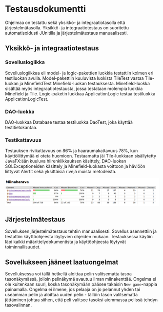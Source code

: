 # Testausdokumentti

Ohjelmaa on testattu sekä yksikkö- ja integraatiotasolla että järjestelmätasolla. Yksikkö- ja integraatiotestaus on suoritettu automatisoidusti JUnitilla ja järjestelmätestaus manuaalisesti.

## Yksikkö- ja integraatiotestaus

### Sovelluslogiikka

Sovelluslogiikkaa eli model- ja logic-pakettien luokkia testattiin kolmen eri testiluokan avulla. Model-pakettiin kuuluvista luokista TileTest vastaa Tile-luokan ja MinefieldTest Minefield-luokan testauksesta. Minefield-luokka sisältää myös integraatiotestausta, jossa testataan molempia luokkia Minefield ja Tile. Logic-paketin luokkaa ApplicationLogic testaa testiluokka ApplicationLogicTest.

### DAO-luokka

DAO-luokkaa Database testaa testiluokka DaoTest, joka käyttää testitietokantaa.

### Testikattavuus

Testauksen rivikattavuus on 86% ja haaraumakattavuus 78%, kun käyttöliittymää ei oteta huomioon. Testaamatta jäi Tile-luokkaan sisällytetty JavaFX:ään kuuluva hiirenklikkauksen käsittely, DAO-luokan SQLExceptioneiden käsittely ja Minefield-luokasta voittoon ja häviöön liittyvät Alertit sekä yksittäisiä rivejä muista metodeista. 

![](kuvatjakaaviot/testsummary.png)

## Järjestelmätestaus

Sovelluksen järjestelmätestaus tehtiin manuaalisesti. Sovellus asennettiin ja testattiin käyttöohjeesta löytyvien ohjeiden mukaan. Testauksessa käytiin läpi kaikki määrittelydokumentista ja käyttöohjeesta löytyvät toiminnallisuudet.

## Sovellukseen jääneet laatuongelmat

Sovelluksessa voi tällä hetkellä aloittaa pelin valitsematta tasoa tasonäkymässä, jolloin pelinäkymä avautuu ilman miinakenttää. Ongelma ei ole kuitenkaan suuri, koska tasonäkymään pääsee takaisin `New game`-nappia painamalla. Ongelma ei ilmene, jos pelaaja on jo pelannut yhden tai useamman pelin ja aloittaa uuden pelin - tällöin tason valitsematta jättäminen johtaa siihen, että peli valitsee tasoksi aiemmassa pelissä tehdyn tasovalinnan.
